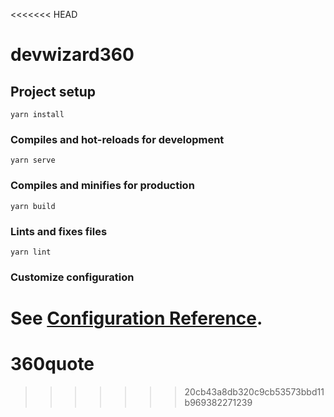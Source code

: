 <<<<<<< HEAD
# devwizard360

## Project setup
```
yarn install
```

### Compiles and hot-reloads for development
```
yarn serve
```

### Compiles and minifies for production
```
yarn build
```

### Lints and fixes files
```
yarn lint
```

### Customize configuration
See [Configuration Reference](https://cli.vuejs.org/config/).
=======
# 360quote
>>>>>>> 20cb43a8db320c9cb53573bbd11b969382271239
